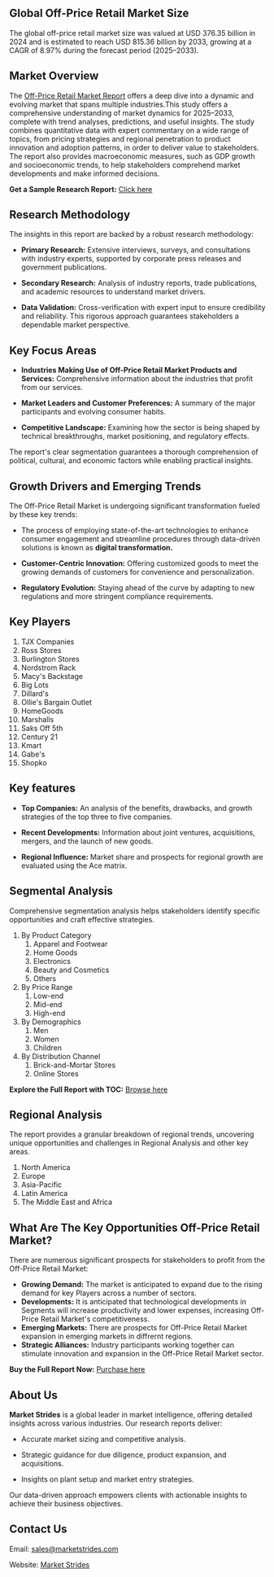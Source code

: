 <h2>Global Off-Price Retail Market Size</h2>
<p>The global off-price retail market size was valued at USD 376.35 billion in 2024 and is estimated to reach USD 815.36 billion by 2033, growing at a CAGR of 8.97% during the forecast period (2025&ndash;2033).</p>
<h2>Market Overview</h2>
<p>The <a href="https://marketstrides.com/report/off-price-retail-market">Off-Price Retail Market Report</a> offers a deep dive into a dynamic and evolving market that spans multiple industries.This study offers a comprehensive understanding of market dynamics for 2025&ndash;2033, complete with trend analyses, predictions, and useful insights. The study combines quantitative data with expert commentary on a wide range of topics, from pricing strategies and regional penetration to product innovation and adoption patterns, in order to deliver value to stakeholders. The report also provides macroeconomic measures, such as GDP growth and socioeconomic trends, to help stakeholders comprehend market developments and make informed decisions.</p>
<p><strong>Get a Sample Research Report:</strong> <a href="https://marketstrides.com/request-sample/off-price-retail-market">Click here</a></p>
<h2>Research Methodology</h2>
<p>The insights in this report are backed by a robust research methodology:</p>
<ul>
<li>
<p><strong>Primary Research:</strong> Extensive interviews, surveys, and consultations with industry experts, supported by corporate press releases and government publications.</p>
</li>
<li>
<p><strong>Secondary Research:</strong> Analysis of industry reports, trade publications, and academic resources to understand market drivers.</p>
</li>
<li>
<p><strong>Data Validation:</strong> Cross-verification with expert input to ensure credibility and reliability. This rigorous approach guarantees stakeholders a dependable market perspective.</p>
</li>
</ul>
<h2>Key Focus Areas</h2>
<ul>
<li>
<p><strong>Industries Making Use of Off-Price Retail Market Products and Services:</strong> Comprehensive information about the industries that profit from our services.</p>
</li>
<li>
<p><strong>Market Leaders and Customer Preferences:</strong> A summary of the major participants and evolving consumer habits.</p>
</li>
<li>
<p><strong>Competitive Landscape:</strong> Examining how the sector is being shaped by technical breakthroughs, market positioning, and regulatory effects.</p>
</li>
</ul>
<p>The report's clear segmentation guarantees a thorough comprehension of political, cultural, and economic factors while enabling practical insights.</p>
<h2>Growth Drivers and Emerging Trends</h2>
<p>The Off-Price Retail Market is undergoing significant transformation fueled by these key trends:</p>
<ul>
<li>
<p>The process of employing state-of-the-art technologies to enhance consumer engagement and streamline procedures through data-driven solutions is known as <strong>digital transformation.</strong></p>
</li>
<li>
<p><strong>Customer-Centric Innovation:</strong> Offering customized goods to meet the growing demands of customers for convenience and personalization.</p>
</li>
<li>
<p><strong>Regulatory Evolution:</strong> Staying ahead of the curve by adapting to new regulations and more stringent compliance requirements.</p>
</li>
</ul>
<h2>Key Players</h2>
<ol>
<li>TJX Companies</li>
<li>Ross Stores</li>
<li>Burlington Stores</li>
<li>Nordstrom Rack</li>
<li>Macy's Backstage</li>
<li>Big Lots</li>
<li>Dillard's</li>
<li>Ollie's Bargain Outlet</li>
<li>HomeGoods</li>
<li>Marshalls</li>
<li>Saks Off 5th</li>
<li>Century 21</li>
<li>Kmart</li>
<li>Gabe's</li>
<li>Shopko</li>
</ol>
<h2>Key features</h2>
<ul>
<li>
<p><strong>Top Companies:</strong> An analysis of the benefits, drawbacks, and growth strategies of the top three to five companies.&nbsp;</p>
</li>
<li>
<p><strong>Recent Developments:</strong> Information about joint ventures, acquisitions, mergers, and the launch of new goods.</p>
</li>
<li>
<p><strong>Regional Influence:</strong> Market share and prospects for regional growth are evaluated using the Ace matrix.</p>
</li>
</ul>
<h2>Segmental Analysis</h2>
<p>Comprehensive segmentation analysis helps stakeholders identify specific opportunities and craft effective strategies.</p>
<ol>
<li>By Product Category
<ol>
<li>Apparel and Footwear</li>
<li>Home Goods</li>
<li>Electronics</li>
<li>Beauty and Cosmetics</li>
<li>Others</li>
</ol>
</li>
<li>By Price Range
<ol>
<li>Low-end</li>
<li>Mid-end</li>
<li>High-end</li>
</ol>
</li>
<li>By Demographics
<ol>
<li>Men</li>
<li>Women</li>
<li>Children</li>
</ol>
</li>
<li>By Distribution Channel
<ol>
<li>Brick-and-Mortar Stores</li>
<li>Online Stores</li>
</ol>
</li>
</ol>
<p><strong>Explore the Full Report with TOC:</strong> <a href="https://marketstrides.com/report/off-price-retail-market">Browse here</a></p>
<h2>Regional Analysis</h2>
<p>The report provides a granular breakdown of regional trends, uncovering unique opportunities and challenges in&nbsp;Regional Analysis and other key areas.</p>
<ol>
<li>North America</li>
<li>Europe</li>
<li>Asia-Pacific</li>
<li>Latin America</li>
<li>The Middle East and Africa</li>
</ol>
<h2>What Are The Key Opportunities Off-Price Retail Market?</h2>
<p>There are numerous significant prospects for stakeholders to profit from the Off-Price Retail Market:</p>
<ul>
<li><strong>Growing Demand:</strong> The market is anticipated to expand due to the rising demand for key Players across a number of sectors.</li>
<li><strong>Developments:</strong> It is anticipated that technological developments in Segments will increase productivity and lower expenses, increasing Off-Price Retail Market's competitiveness.</li>
<li><strong>Emerging Markets:</strong> There are prospects for Off-Price Retail Market expansion in emerging markets in diffrernt regions.</li>
<li><strong>Strategic Alliances:</strong> Industry participants working together can stimulate innovation and expansion in the Off-Price Retail Market sector.</li>
</ul>
<p><strong>Buy the Full Report Now:</strong> <a href="https://marketstrides.com/buyNow/off-price-retail-market?price=single_price">Purchase here</a></p>
<h2>About Us</h2>
<p><strong>Market Strides</strong> is a global leader in market intelligence, offering detailed insights across various industries. Our research reports deliver:</p>
<ul>
<li>
<p>Accurate market sizing and competitive analysis.</p>
</li>
<li>
<p>Strategic guidance for due diligence, product expansion, and acquisitions.</p>
</li>
<li>
<p>Insights on plant setup and market entry strategies.</p>
</li>
</ul>
<p>Our data-driven approach empowers clients with actionable insights to achieve their business objectives.</p>
<h2>Contact Us</h2>
<p>Email: <a href="mailto:sales@marketstrides.com">sales@marketstrides.com</a></p>
<p>Website: <a href="https://marketstrides.com/">Market Strides</a></p>
